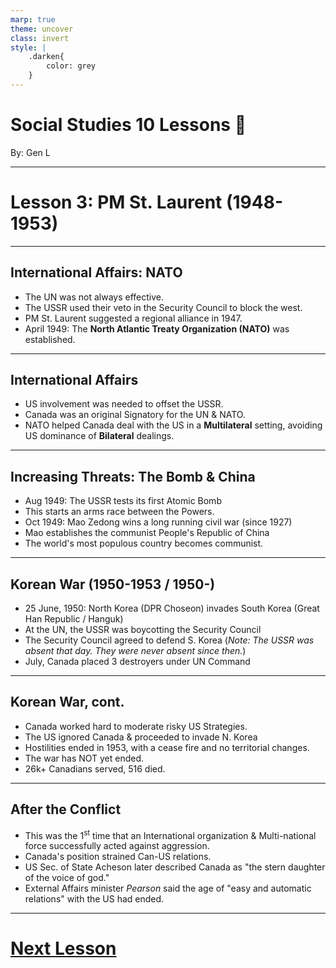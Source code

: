 ```yaml
---
marp: true
theme: uncover
class: invert
style: |
    .darken{
        color: grey
    }
---
```


# <!--fit-->Social Studies 10 Lessons :book:

<span class="darken">By:</span> Gen L

<!--_footer: In partnership with Hyperion University, 2023-->

---
<!--paginate: true-->
# Lesson 3: PM St. Laurent (1948-1953)

---

## International Affairs: NATO

* The UN was not always effective.
* The USSR used their veto in the Security Council to block the west.
* PM St. Laurent suggested a regional alliance in 1947.
* April 1949: The **North Atlantic Treaty Organization (NATO)** was established.

---

## International Affairs

* US involvement was needed to offset the USSR.
* Canada was an original Signatory for the UN & NATO.
* NATO helped Canada deal with the US in a **Multilateral** setting, avoiding US dominance of **Bilateral** dealings.

---

## Increasing Threats: The Bomb & China

* Aug 1949: The USSR tests its first Atomic Bomb
* This starts an arms race between the Powers.
* Oct 1949: Mao Zedong wins a long running civil war (since 1927)
* Mao establishes the communist People's Republic of China
* The world's most populous country becomes communist.

---

## Korean War (1950-1953 / 1950-)

* 25 June, 1950: North Korea (DPR Choseon) invades South Korea (Great Han Republic / Hanguk)
* At the UN, the USSR was boycotting the Security Council
* The Security Council agreed to defend S. Korea (*Note: The USSR was absent that day. They were never absent since then.*)
* July, Canada placed 3 destroyers under UN Command

---

## Korean War, cont.

* Canada worked hard to moderate risky US Strategies.
* The US ignored Canada & proceeded to invade N. Korea
* Hostilities ended in 1953, with a cease fire and no territorial changes.
* The war has NOT yet ended.
* 26k+ Canadians served, 516 died.

---

## After the Conflict

* This was the 1<sup>st</sup> time that an International organization & Multi-national force successfully acted against aggression.
* Canada's position strained Can-US relations.
* US Sec. of State Acheson later described Canada as "the stern daughter of the voice of god."
* External Affairs minister *Pearson* said the age of "easy and automatic relations" with the US had ended.

---

# [Next Lesson <i class="fa-solid fa-circle-arrow-right"></i>](Lesson%204%20(Origin%20of%20Peacekeeping).html) 

<link rel="stylesheet" href="https://cdnjs.cloudflare.com/ajax/libs/font-awesome/6.3.0/css/all.min.css">